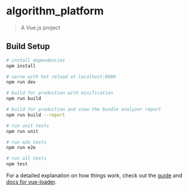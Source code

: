 <!--
 * @Descripttion: 
 * @version: 
 * @Author: big bug
 * @Date: 2020-02-20 15:00:13
 * @LastEditTime: 2020-02-20 15:17:42
 -->
# algorithm_platform

> A Vue.js project

## Build Setup

``` bash
# install dependencies
npm install

# serve with hot reload at localhost:8080
npm run dev

# build for production with minification
npm run build

# build for production and view the bundle analyzer report
npm run build --report

# run unit tests
npm run unit

# run e2e tests
npm run e2e

# run all tests
npm test
```

For a detailed explanation on how things work, check out the [guide](http://vuejs-templates.github.io/webpack/) and [docs for vue-loader](http://vuejs.github.io/vue-loader).
